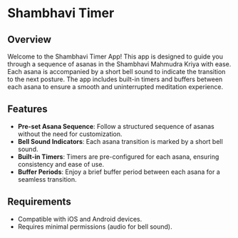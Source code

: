 # Shambhavi Timer

## Overview

Welcome to the Shambhavi Timer App! This app is designed to guide you through a sequence of asanas in the Shambhavi Mahmudra Kriya with ease. Each asana is accompanied by a short bell sound to indicate the transition to the next posture. The app includes built-in timers and buffers between each asana to ensure a smooth and uninterrupted meditation experience.

## Features

- **Pre-set Asana Sequence**: Follow a structured sequence of asanas without the need for customization.
- **Bell Sound Indicators**: Each asana transition is marked by a short bell sound.
- **Built-in Timers**: Timers are pre-configured for each asana, ensuring consistency and ease of use.
- **Buffer Periods**: Enjoy a brief buffer period between each asana for a seamless transition.

## Requirements

- Compatible with iOS and Android devices.
- Requires minimal permissions (audio for bell sound).
